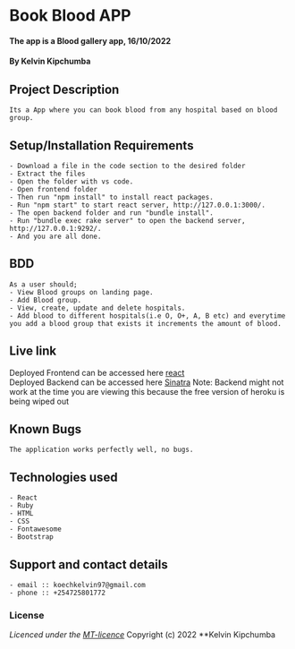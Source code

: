 # Book Blood APP 
#### The app is a Blood gallery app, 16/10/2022
#### **By Kelvin Kipchumba**
## Project Description
    Its a App where you can book blood from any hospital based on blood group.
## Setup/Installation Requirements
    - Download a file in the code section to the desired folder
    - Extract the files
    - Open the folder with vs code.
    - Open frontend folder
    - Then run "npm install" to install react packages.
    - Run "npm start" to start react server, http://127.0.0.1:3000/.
    - The open backend folder and run "bundle install".
    - Run "bundle exec rake server" to open the backend server, http://127.0.0.1:9292/.
    - And you are all done.


## BDD
    As a user should;
    - View Blood groups on landing page.
    - Add Blood group.
    - View, create, update and delete hospitals.
    - Add blood to different hospitals(i.e O, O+, A, B etc) and everytime you add a blood group that exists it increments the amount of blood.
  
    
## Live link
Deployed Frontend can be accessed here [react](https://63567fbf0195b7282989587a--prismatic-selkie-3dbcf0.netlify.app/)   
Deployed Backend can be accessed here [Sinatra](https://floating-lake-54098.herokuapp.com/bloodavailable)
Note: Backend might not work at the time you are viewing this because the free version of heroku is being wiped out

## Known Bugs
    The application works perfectly well, no bugs.

## Technologies used
    - React 
    - Ruby
    - HTML
    - CSS
    - Fontawesome
    - Bootstrap

## Support and contact details
    - email :: koechkelvin97@gmail.com
    - phone :: +254725801772

### License
*Licenced under the [MT-licence](https://github.com/k-koech/bd_hospital/blob/master/LICENSE.md)*
Copyright (c) 2022 **Kelvin Kipchumba

